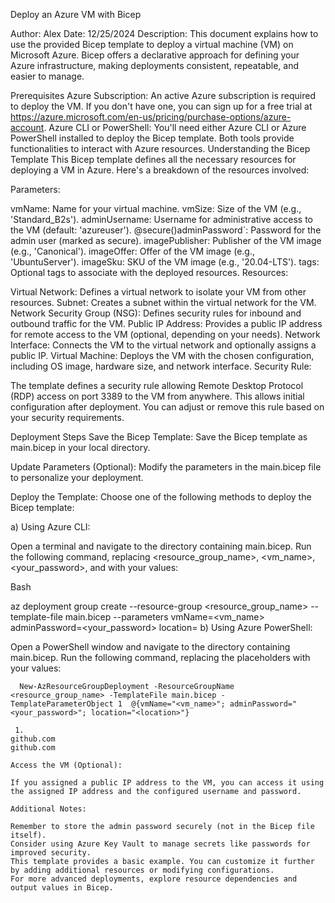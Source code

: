 Deploy an Azure VM with Bicep

Author: Alex
Date: 12/25/2024
Description: This document explains how to use the provided Bicep template to deploy a virtual machine (VM) on Microsoft Azure. Bicep offers a declarative approach for defining your Azure infrastructure, making deployments consistent, repeatable, and easier to manage.

Prerequisites
Azure Subscription: An active Azure subscription is required to deploy the VM. If you don't have one, you can sign up for a free trial at https://azure.microsoft.com/en-us/pricing/purchase-options/azure-account.
Azure CLI or PowerShell: You'll need either Azure CLI or Azure PowerShell installed to deploy the Bicep template. Both tools provide functionalities to interact with Azure resources.
Understanding the Bicep Template
This Bicep template defines all the necessary resources for deploying a VM in Azure. Here's a breakdown of the resources involved:

Parameters:

vmName: Name for your virtual machine.
vmSize: Size of the VM (e.g., 'Standard_B2s').
adminUsername: Username for administrative access to the VM (default: 'azureuser').
@secure()adminPassword`: Password for the admin user (marked as secure).
imagePublisher: Publisher of the VM image (e.g., 'Canonical').
imageOffer: Offer of the VM image (e.g., 'UbuntuServer').
imageSku: SKU of the VM image (e.g., '20.04-LTS').
tags: Optional tags to associate with the deployed resources.
Resources:

Virtual Network: Defines a virtual network to isolate your VM from other resources.
Subnet: Creates a subnet within the virtual network for the VM.
Network Security Group (NSG): Defines security rules for inbound and outbound traffic for the VM.
Public IP Address: Provides a public IP address for remote access to the VM (optional, depending on your needs).
Network Interface: Connects the VM to the virtual network and optionally assigns a public IP.
Virtual Machine: Deploys the VM with the chosen configuration, including OS image, hardware size, and network interface.
Security Rule:

The template defines a security rule allowing Remote Desktop Protocol (RDP) access on port 3389 to the VM from anywhere. This allows initial configuration after deployment. You can adjust or remove this rule based on your security requirements.

Deployment Steps
Save the Bicep Template: Save the Bicep template as main.bicep in your local directory.

Update Parameters (Optional): Modify the parameters in the main.bicep file to personalize your deployment.

Deploy the Template: Choose one of the following methods to deploy the Bicep template:

a) Using Azure CLI:

Open a terminal and navigate to the directory containing main.bicep. Run the following command, replacing <resource_group_name>, <vm_name>, <your_password>, and <location> with your values:

Bash

az deployment group create --resource-group <resource_group_name> --template-file main.bicep --parameters vmName=<vm_name> adminPassword=<your_password> location=<location>
b) Using Azure PowerShell:

Open a PowerShell window and navigate to the directory containing main.bicep. Run the following command, replacing the placeholders with your values:

      New-AzResourceGroupDeployment -ResourceGroupName <resource_group_name> -TemplateFile main.bicep -TemplateParameterObject 1  @{vmName="<vm_name>"; adminPassword="<your_password>"; location="<location>"}
```   
 1. 
github.com
github.com

Access the VM (Optional):

If you assigned a public IP address to the VM, you can access it using the assigned IP address and the configured username and password.

Additional Notes:

Remember to store the admin password securely (not in the Bicep file itself).
Consider using Azure Key Vault to manage secrets like passwords for improved security.
This template provides a basic example. You can customize it further by adding additional resources or modifying configurations.
For more advanced deployments, explore resource dependencies and output values in Bicep.
